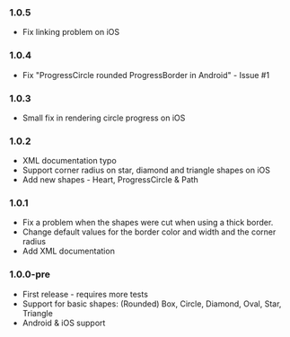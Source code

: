 ### 1.0.5
* Fix linking problem on iOS

### 1.0.4
* Fix "ProgressCircle rounded ProgressBorder in Android" - Issue #1

### 1.0.3
* Small fix in rendering circle progress on iOS

### 1.0.2
* XML documentation typo
* Support corner radius on star, diamond and triangle shapes on iOS
* Add new shapes - Heart, ProgressCircle & Path

### 1.0.1
* Fix a problem when the shapes were cut when using a thick border.
* Change default values for the border color and width and the corner radius
* Add XML documentation

### 1.0.0-pre
* First release - requires more tests
* Support for basic shapes: (Rounded) Box, Circle, Diamond, Oval, Star, Triangle
* Android & iOS support
